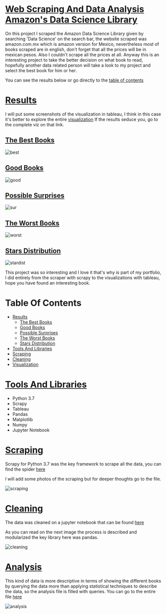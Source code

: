 # [Web Scraping And Data Analysis Amazon's Data Science Library](#Table-Of-Contents)
On this project I scraped the Amazon Data Science Library given by searching 'Data Science' on the search bar, the website scraped was amazon.com.mx which is amazon version for Mexico, nevertheless most of books scraped are in english, don't forget that all the prices will be in mexican pesos. Also I couldn't scrape all the prices at all. 
Anyway this is an interesting project to take the better decision on what book to read, hopefully another data related person will take a look to my project and select the best book for him or her.

You can see the results below or go directly to the [table of contents](#Table-Of-Contents)

# [Results](#Table-Of-Contents)
I will put some screenshots of the visualization in tableau, I think in this case it's better to explore the entire [visualization](https://public.tableau.com/views/DataScienceLibraryViz/Story1?:language=es&:display_count=y&publish=yes&:origin=viz_share_link)
If the results seduce you, go to the complete viz on that link.

## [The Best Books](#Table-Of-Contents)

![best](https://user-images.githubusercontent.com/58957744/116431835-c189b200-a80d-11eb-8d52-e9a4e8d09998.png)

## [Good Books](#Table-Of-Contents) 

![good](https://user-images.githubusercontent.com/58957744/116431839-c2224880-a80d-11eb-904c-50cf7cef916b.png)

## [Possible Surprises](#Table-Of-Contents)

![sur](https://user-images.githubusercontent.com/58957744/116431845-c2badf00-a80d-11eb-804e-050e8285031a.png)

## [The Worst Books](#Table-Of-Contents)

![worst](https://user-images.githubusercontent.com/58957744/116431849-c3537580-a80d-11eb-9d7b-3bcc4fb6ac74.png)

## [Stars Distribution](#Table-Of-Contents)

![stardist](https://user-images.githubusercontent.com/58957744/116432025-ebdb6f80-a80d-11eb-94a2-b03260e1be19.png)

This project was so interesting and I love it that's why is part of my portfolio, I did entirely from the scraper with scrapy to the visualizations with tableau, hope you have found an interesting book.

# Table Of Contents
* [Results](#Results)
    * [The Best Books](#The-Best-Books)
    * [Good Books](#Good-Books)
    * [Possible Surprises](#Possible-Surprises)
    * [The Worst Books](#The-Worst-Books)
    * [Stars Distribution](#Stars-Distribution)
* [Tools And Libraries](#Tools-And-Libraries)
* [Scraping](#Scraping)
* [Cleaning](#Cleaning)
* [Visualization](#Visualization)

# [Tools And Libraries](#Table-Of-Contents)
* Python 3.7
* Scrapy 
* Tableau
* Pandas
* Matplotlib
* Numpy
* Jupyter Notebook


# [Scraping](#Table-Of-Contents)
Scrapy for Python 3.7 was the key framework to scrape all the data, you can find the spider [here](Web-Scraping-and-Data-Analysis-with-Tableau/scraper/scraper/spiders/books.py)

I will add some photos of the scraping but for deeper thoughts go to the file.

![scraping](https://user-images.githubusercontent.com/58957744/116435952-86897d80-a811-11eb-8236-521fd646cd00.png)

# [Cleaning](#Table-Of-Contents)
The data was cleaned on a jupyter notebook that can be found [here](link) 

As you can read on the next image the process is described and modularized the key library here was pandas.

![cleaning](https://user-images.githubusercontent.com/58957744/116435956-87221400-a811-11eb-94b0-e5a3af5e13e6.png)

# [Analysis](#Table-Of-Contents)
This kind of data is more descriptive in terms of showing the different books by querying the data more than applying statistical techniques to describe the data, so the analysis file is filled with queries. You can go to the entire file [here]()

![analysis](https://user-images.githubusercontent.com/58957744/116435954-87221400-a811-11eb-9ae8-33478fb8817a.png)

